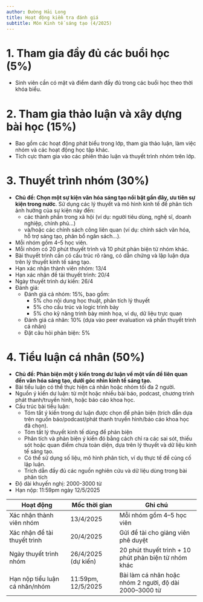 ```yaml
---
author: Đường Hải Long
title: Hoạt động kiểm tra đánh giá
subtitle: Môn Kinh tế sáng tạo (4/2025)
---
```


# 1. Tham gia đầy đủ các buổi học (5%)
- Sinh viên cần có mặt và điểm danh đầy đủ trong các buổi học theo thời khóa biểu.

# 2. Tham gia thảo luận và xây dựng bài học (15%)
- Bao gồm các hoạt động phát biểu trong lớp, tham gia thảo luận, làm việc nhóm và các hoạt động học tập khác.
- Tích cực tham gia vào các phiên thảo luận và thuyết trình nhóm trên lớp.

# 3. Thuyết trình nhóm (30%)
- **Chủ đề: Chọn một sự kiện văn hóa sáng tạo nổi bật gần đây, ưu tiên sự kiện trong nước**. Sử dụng các lý thuyết và mô hình kinh tế để phân tích ảnh hưởng của sự kiện này đến:
    + các thành phần trong xã hội (ví dụ: người tiêu dùng, nghệ sĩ, doanh nghiệp, chính phủ...)
    + và/hoặc các chính sách công liên quan (ví dụ: chính sách văn hóa, hỗ trợ sáng tạo, phân bổ ngân sách...).
- Mỗi nhóm gồm 4–5 học viên.
- Mỗi nhóm có 20 phút thuyết trình và 10 phút phản biện từ nhóm khác.
- Bài thuyết trình cần có cấu trúc rõ ràng, có dẫn chứng và lập luận dựa trên lý thuyết kinh tế sáng tạo.
- Hạn xác nhận thành viên nhóm: 13/4
- Hạn xác nhận đề tài thuyết trình: 20/4
- Ngày thuyết trình dự kiến: 26/4
- Đánh giá:
    + Đánh giá cả nhóm: 15%, bao gồm:
        * 5% cho nội dung học thuật, phân tích lý thuyết
        * 5% cho cấu trúc và logic trình bày
        * 5% cho kỹ năng trình bày minh họa, ví dụ, dữ liệu trực quan
    + Đánh giá cá nhân: 10% (dựa vào peer evaluation và phần thuyết trình cá nhân)
    + Đặt câu hỏi phản biện: 5%


# 4. Tiểu luận cá nhân (50%)
- **Chủ đề: Phản biện một ý kiến trong dư luận về một vấn đề liên quan đến văn hóa sáng tạo, dưới góc nhìn kinh tế sáng tạo.**
- Bài tiểu luận có thể thực hiện cá nhân hoặc nhóm tối đa 2 người.
- Nguồn ý kiến dư luận: từ một hoặc nhiều bài báo, podcast, chương trình phát thanh/truyền hình, hoặc báo cáo khoa học.
- Cấu trúc bài tiểu luận:
    + Tóm tắt ý kiến trong dư luận được chọn để phản biện (trích dẫn dựa trên nguồn báo/podcast/phát thanh truyền hình/báo cáo khoa học đã chọn).
    + Tóm tắt lý thuyết kinh tế dùng để phản biện
    + Phân tích và phản biện ý kiến đó bằng cách chỉ ra các sai sót, thiếu sót hoặc quan điểm chưa toàn diện, dựa trên lý thuyết và dữ liệu kinh tế sáng tạo.
    + Có thể sử dụng số liệu, mô hình phân tích, ví dụ thực tế để củng cố lập luận.
    + Trích dẫn đầy đủ các nguồn nghiên cứu và dữ liệu dùng trong bài phân tích
- Độ dài khuyến nghị: 2000-3000 từ
- Hạn nộp: 11:59pm ngày 12/5/2025



| **Hoạt động**                       | **Mốc thời gian**       | **Ghi chú**                                               |
|------------------------------------|--------------------------|------------------------------------------------------------|
| Xác nhận thành viên nhóm           | 13/4/2025                | Mỗi nhóm gồm 4–5 học viên                                 |
| Xác nhận đề tài thuyết trình       | 20/4/2025                | Gửi đề tài cho giảng viên phê duyệt                       |
| Ngày thuyết trình nhóm             | 26/4/2025 (dự kiến)      | 20 phút thuyết trình + 10 phút phản biện từ nhóm khác     |
| Hạn nộp tiểu luận cá nhân/nhóm     | 11:59pm, 12/5/2025       | Bài làm cá nhân hoặc nhóm 2 người, độ dài 2000–3000 từ     |
